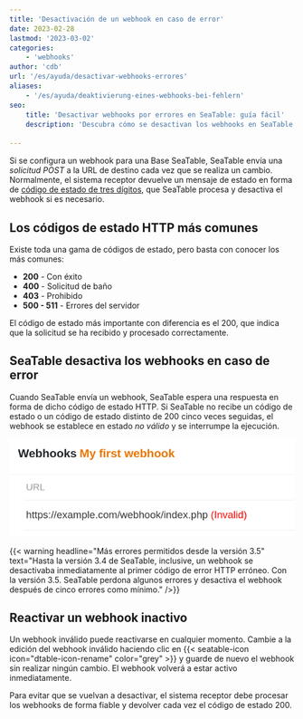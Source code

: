 ```yaml
---
title: 'Desactivación de un webhook en caso de error'
date: 2023-02-28
lastmod: '2023-03-02'
categories:
    - 'webhooks'
author: 'cdb'
url: '/es/ayuda/desactivar-webhooks-errores'
aliases:
    - '/es/ayuda/deaktivierung-eines-webhooks-bei-fehlern'
seo:
    title: 'Desactivar webhooks por errores en SeaTable: guía fácil'
    description: 'Descubra cómo se desactivan los webhooks en SeaTable tras errores HTTP y cómo volver a activarlos para asegurar automatización fiable.'

---
```


Si se configura un webhook para una Base SeaTable, SeaTable envía una _solicitud POST_ a la URL de destino cada vez que se realiza un cambio. Normalmente, el sistema receptor devuelve un mensaje de estado en forma de [código de estado de tres dígitos](https://en.wikipedia.org/wiki/List_of_HTTP_status_codes), que SeaTable procesa y desactiva el webhook si es necesario.

## Los códigos de estado HTTP más comunes

Existe toda una gama de códigos de estado, pero basta con conocer los más comunes:

- **200** - Con éxito
- **400** - Solicitud de baño
- **403** - Prohibido
- **500 - 511** - Errores del servidor

El código de estado más importante con diferencia es el 200, que indica que la solicitud se ha recibido y procesado correctamente.

## SeaTable desactiva los webhooks en caso de error

Cuando SeaTable envía un webhook, SeaTable espera una respuesta en forma de dicho código de estado HTTP. Si SeaTable no recibe un código de estado o un código de estado distinto de 200 cinco veces seguidas, el webhook se establece en estado _no válido_ y se interrumpe la ejecución.

![Webhook no válido](images/invalid-webhook.png)

{{< warning headline="Más errores permitidos desde la versión 3.5" text="Hasta la versión 3.4 de SeaTable, inclusive, un webhook se desactivaba inmediatamente al primer código de error HTTP erróneo. Con la versión 3.5. SeaTable perdona algunos errores y desactiva el webhook después de cinco errores como mínimo." />}}

## Reactivar un webhook inactivo

Un webhook inválido puede reactivarse en cualquier momento. Cambie a la edición del webhook inválido haciendo clic en {{< seatable-icon icon="dtable-icon-rename" color="grey" >}} y guarde de nuevo el webhook sin realizar ningún cambio. El webhook volverá a estar activo inmediatamente.

Para evitar que se vuelvan a desactivar, el sistema receptor debe procesar los webhooks de forma fiable y devolver cada vez el código de estado 200.
